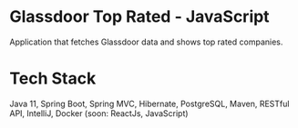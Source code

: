 # Glassdoor Top Rated - JavaScript
Application that fetches Glassdoor data and shows top rated companies.

# Tech Stack 
Java 11, Spring Boot, Spring MVC, Hibernate, PostgreSQL, Maven, RESTful API, IntelliJ, Docker (soon: ReactJs, JavaScript)
